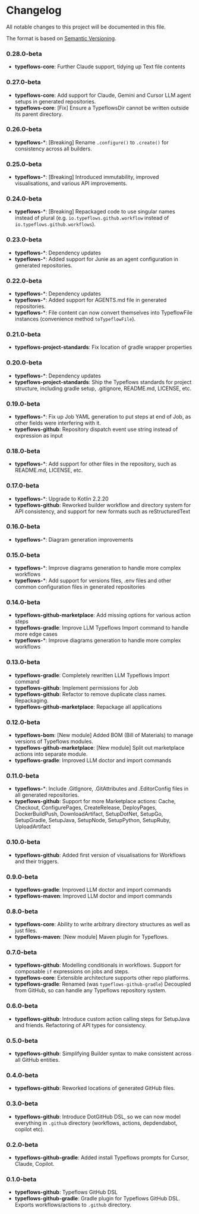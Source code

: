 <div class="github-only">
    <h1>Changelog</h1>
</div>

All notable changes to this project will be documented in this file.

The format is based on [Semantic Versioning](https://semver.org/spec/v2.0.0.html).

### 0.28.0-beta
- **typeflows-core**: Further Claude support, tidying up Text file contents

### 0.27.0-beta
- **typeflows-core**: Add support for Claude, Gemini and Cursor LLM agent setups in generated repositories.
- **typeflows-core**: [Fix] Ensure a TypeflowsDir cannot be written outside its parent directory.

### 0.26.0-beta
- **typeflows-***: [Breaking] Rename `.configure()` to `.create()` for consistency across all builders.

### 0.25.0-beta
- **typeflows-***: [Breaking] Introduced immutability, improved visualisations, and various API improvements.

### 0.24.0-beta
- **typeflows-***: [Breaking] Repackaged code to use singular names instead of plural (e.g. `io.typeflows.github.workflow` instead of `io.typeflows.github.workflows`).

### 0.23.0-beta
- **typeflows-***: Dependency updates
- **typeflows-***: Added support for Junie as an agent configuration in generated repositories.

### 0.22.0-beta
- **typeflows-***: Dependency updates
- **typeflows-***: Added support for AGENTS.md file in generated repositories.
- **typeflows-***: File content can now convert themselves into TypeflowFile instances (convenience method `toTypeflowFile`).

### 0.21.0-beta
- **typeflows-project-standards**: Fix location of gradle wrapper properties

### 0.20.0-beta
- **typeflows-***: Dependency updates
- **typeflows-project-standards**: Ship the Typeflows standards for project structure, including gradle setup, .gitignore, README.md, LICENSE, etc.

### 0.19.0-beta
- **typeflows-***: Fix up Job YAML generation to put steps at end of Job, as other fields were interfering with it.
- **typeflows-github**: Repository dispatch event use string instead of expression as input

### 0.18.0-beta
- **typeflows-***: Add support for other files in the repository, such as README.md, LICENSE, etc.

### 0.17.0-beta
- **typeflows-***: Upgrade to Kotlin 2.2.20
- **typeflows-github**: Reworked builder workflow and directory system for API consistency, and support for new formats such as reStructuredText

### 0.16.0-beta
- **typeflows-***: Diagram generation improvements

### 0.15.0-beta
- **typeflows-***: Improve diagrams generation to handle more complex workflows
- **typeflows-***: Add support for versions files, .env files and other common configuration files in generated repositories

### 0.14.0-beta
- **typeflows-github-marketplace**: Add missing options for various action steps
- **typeflows-gradle**: Improve LLM Typeflows Import command to handle more edge cases
- **typeflows-***: Improve diagrams generation to handle more complex workflows

### 0.13.0-beta
- **typeflows-gradle**: Completely rewritten LLM Typeflows Import command
- **typeflows-github**: Implement permissions for Job
- **typeflows-github**: Refactor to remove duplicate class names. Repackaging.
- **typeflows-github-marketplace**: Repackage all applications

### 0.12.0-beta
- **typeflows-bom**: [New module] Added BOM (Bill of Materials) to manage versions of Typeflows modules.
- **typeflows-github-marketplace**: [New module] Split out marketplace actions into separate module.
- **typeflows-gradle**: Improved LLM doctor and import commands

### 0.11.0-beta
- **typeflows-***: Include .GitIgnore, .GitAttributes and .EditorConfig files in all generated repositories.
- **typeflows-github**: Support for more Marketplace actions: Cache, Checkout, ConfigurePages, CreateRelease, DeployPages, DockerBuildPush, DownloadArtifact, SetupDotNet, SetupGo, SetupGradle, SetupJava, SetupNode, SetupPython, SetupRuby, UploadArtifact

### 0.10.0-beta
- **typeflows-github**: Added first version of visualisations for Workflows and their triggers.

### 0.9.0-beta
- **typeflows-gradle**: Improved LLM doctor and import commands
- **typeflows-maven**: Improved LLM doctor and import commands

### 0.8.0-beta
- **typeflows-core**: Ability to write arbitrary directory structures as well as just files.
- **typeflows-maven**: [New module] Maven plugin for Typeflows.

### 0.7.0-beta
- **typeflows-github**: Modelling conditionals in workflows. Support for composable `if` expressions on jobs and steps.
- **typeflows-core**: Extensible architecture supports other repo platforms.
- **typeflows-gradle**: Renamed (was `typeflows-github-gradle`) Decoupled from GitHub, so can handle any Typeflows repository system.

### 0.6.0-beta
- **typeflows-github**: Introduce custom action calling steps for SetupJava and friends. Refactoring of API types for consistency.

### 0.5.0-beta
- **typeflows-github**: Simplifying Builder syntax to make consistent across all GitHub entities. 

### 0.4.0-beta
- **typeflows-github**: Reworked locations of generated GitHub files.

### 0.3.0-beta
- **typeflows-github**: Introduce DotGitHub DSL, so we can now model everything in `.github` directory (workflows, actions, depdendabot, copilot etc).

### 0.2.0-beta
- **typeflows-github-gradle**: Added install Typeflows prompts for Cursor, Claude, Copilot.

### 0.1.0-beta
- **typeflows-github**: Typeflows GitHub DSL
- **typeflows-github-gradle**: Gradle plugin for Typeflows GitHub DSL. Exports workflows/actions to `.github` directory.

